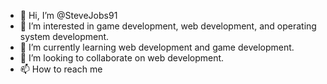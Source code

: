 - 👋 Hi, I’m @SteveJobs91
- 👀 I’m interested in game development, web development, and operating system development.
- 🌱 I’m currently learning web development and game development.
- 💞️ I’m looking to collaborate on web development.
- 📫 How to reach me

<!---
SteveJobs91/SteveJobs91 is a ✨ special ✨ repository because its `README.md` (this file) appears on your GitHub profile.
You can click the Preview link to take a look at your changes.
--->
